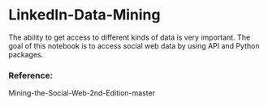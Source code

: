 # LinkedIn-Data-Mining
The ability to get access to different kinds of data is very important. The goal of this notebook is to access social web data by using API and Python packages. 

### Reference:
Mining-the-Social-Web-2nd-Edition-master
